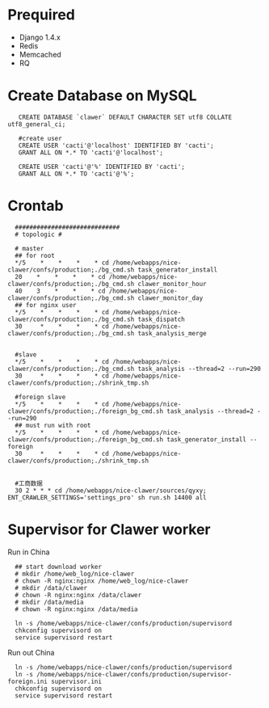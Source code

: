 # Prequired

- Django 1.4.x
- Redis
- Memcached
- RQ


# Create Database on MySQL

       CREATE DATABASE `clawer` DEFAULT CHARACTER SET utf8 COLLATE utf8_general_ci;
      
       #create user
       CREATE USER 'cacti'@'localhost' IDENTIFIED BY 'cacti';
       GRANT ALL ON *.* TO 'cacti'@'localhost';
      
       CREATE USER 'cacti'@'%' IDENTIFIED BY 'cacti';
       GRANT ALL ON *.* TO 'cacti'@'%';
       
       
# Crontab
      
      #############################
      # topologic #
      
      # master
      ## for root
      */5    *    *    *    * cd /home/webapps/nice-clawer/confs/production;./bg_cmd.sh task_generator_install
      20    *    *    *    * cd /home/webapps/nice-clawer/confs/production;./bg_cmd.sh clawer_monitor_hour
      40    3    *    *    * cd /home/webapps/nice-clawer/confs/production;./bg_cmd.sh clawer_monitor_day
      ## for nginx user
      */5    *    *    *    * cd /home/webapps/nice-clawer/confs/production;./bg_cmd.sh task_dispatch
      30     *    *    *    * cd /home/webapps/nice-clawer/confs/production;./bg_cmd.sh task_analysis_merge
      
      
      #slave
      */5    *    *    *    * cd /home/webapps/nice-clawer/confs/production;./bg_cmd.sh task_analysis --thread=2 --run=290
      30     *    *    *    * cd /home/webapps/nice-clawer/confs/production;./shrink_tmp.sh
      
      #foreign slave
      */5    *    *    *    * cd /home/webapps/nice-clawer/confs/production;./foreign_bg_cmd.sh task_analysis --thread=2 --run=290
      ## must run with root
      */5    *    *    *    * cd /home/webapps/nice-clawer/confs/production;./foreign_bg_cmd.sh task_generator_install --foreign
      30     *    *    *    * cd /home/webapps/nice-clawer/confs/production;./shrink_tmp.sh
      
      
      #工商数据
      30 2 * * * cd /home/webapps/nice-clawer/sources/qyxy; ENT_CRAWLER_SETTINGS='settings_pro' sh run.sh 14400 all
      
      
     
# Supervisor for Clawer worker

Run in China

      ## start download worker
      # mkdir /home/web_log/nice-clawer
      # chown -R nginx:nginx /home/web_log/nice-clawer
      # mkdir /data/clawer
      # chown -R nginx:nginx /data/clawer
      # mkdir /data/media
      # chown -R nginx:nginx /data/media
      
      ln -s /home/webapps/nice-clawer/confs/production/supervisord
      chkconfig supervisord on
      service supervisord restart
      

Run out China

      ln -s /home/webapps/nice-clawer/confs/production/supervisord
      ln -s /home/webapps/nice-clawer/confs/production/supervisor-foreign.ini supervisor.ini
      chkconfig supervisord on
      service supervisord restart
      
      
      
      


